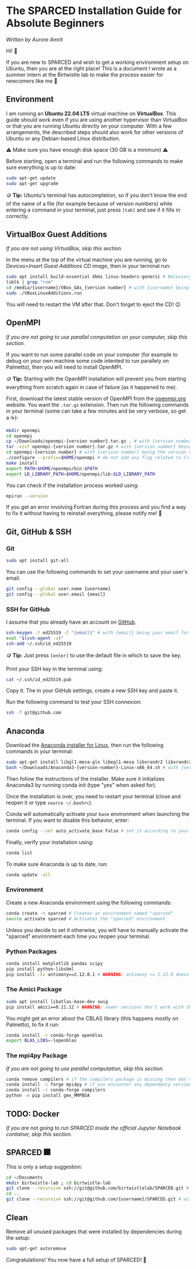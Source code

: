 # The SPARCED Installation Guide for Absolute Beginners
_Written by Aurore Amrit_

Hi! 🌄

If you are new to SPARCED and wish to get a working environment setup on
Ubuntu, then you are at the right place!
This is a document I wrote as a summer intern at the Birtwistle lab to make the
process easier for newcomers like me 🙂

## Environment
I am running an **Ubuntu 22.04 LTS** virtual machine on **VirtualBox**.
This guide should work even if you are using another hypervisor than VirtualBox
or that you are running Ubuntu directly on your computer.
With a few arrangements, the described steps should also work for other
versions of Ubuntu or any Debian-based Linux distribution.

:warning: Make sure you have enough disk space (30 GB is a minimum) :warning:

Before starting, open a terminal and run the following commands to make sure
everything is up to date:
```bash
sudo apt-get update
sudo apt-get upgrade
```
:coin: **Tip:** Ubuntu's terminal has autocompletion, so if you don't know the
end of the name of a file (for example because of version numbers) while
entering a command in your terminal, just press ```[tab]``` and see if it
fills in correctly.

## VirtualBox Guest Additions
_If you are not using VirtualBox, skip this section._

In the menu at the top of the virtual machine you are running, go to
_Devices_>_Insert Guest Additions CD image_, then in your terminal run:
```bash
sudo apt install build-essential dkms linux-headers-generic # Necessary if you chose the minimal installation of Ubuntu
lsblk | grep "rom"
cd /media/{username}/VBox_GAs_{version number} # with {username} being your username and {version number} the version number
sudo ./VBoxLinuxAdditions.run
```
You will need to restart the VM after that. Don't forget to eject the CD! 😉

## OpenMPI
_If you are not going to use parallel computation on your computer,
skip this section._

If you want to run some parallel code on your computer (for example to debug on
your own machine some code intented to run parallely on Palmetto), then you
will need to install OpenMPI.

:coin: **Tip:** Starting with the OpenMPI installation will prevent you from
starting everything from scratch again in case of failure (as it happened to me).

First, download the latest stable version of OpenMPI from the
[openmpi.org](https://www.open-mpi.org//software/ompi/v4.1/) website. You want
the ```.tar.gz``` extension.
Then run the following commands in your terminal (some can take a few minutes
and be very verbose, so get a ☕):
```bash
mkdir openmpi
cd openmpi
cp ~/Downloads/openmpi-{version number}.tar.gz . # with {version number} being the version number
tar -xzvf openmpi-{version number}.tar.gz # with {version number} being the version number
cd openmpi-{version number} # with {version number} being the version number
./configure --prefix=$HOME/openmpi # do not add any flag related to C++ (cxx) as they are no longer supported
make install
export PATH=$HOME/openmpi/bin:$PATH
export LD_LIBRARY_PATH=$HOME/openmpi/lib:$LD_LIBRARY_PATH
```
You can check if the installation process worked using:
```bash
mpirun --version
```
If you get an error involving Fortran during this process and you find a way to
fix it without having to reinstall everything, please notify me! 🙏

## Git, GitHub & SSH
### Git
```bash
sudo apt install git-all
```
You can use the following commands to set your username and your user's email.
```bash
git config --global user.name {username}
git config --global user.email {email}
```
### SSH for GitHub
I assume that you already have an account on [GitHub](https://github.com/).
```bash
ssh-keygen -t ed25519 -C "{email}" # with {email} being your email for GitHub
eval "$(ssh-agent -s)"
ssh-add ~/.ssh/id_ed25519
```
:coin: **Tip:** Just press ```[enter]``` to use the default file in which to
save the key.

Print your SSH key in the terminal using:
```bash
cat ~/.ssh/id_ed25519.pub
```
Copy it. The in your GitHub settings, create a new SSH key and paste it.

Run the following command to test your SSH connexion:
```bash
ssh -T git@github.com
```

## Anaconda
Download the
[Anaconda installer for Linux](https://www.anaconda.com/products/distribution#linux),
then run the following commands in your terminal:
```bash
sudo apt-get install libgl1-mesa-glx libegl1-mesa libxrandr2 libxrandr2 libxss1 libxcursor1 libxcomposite1 libasound2 libxi6 libxtst6
bash ~/Downloads/Anaconda3-{version-number}-Linux-x86_64.sh # with {version-number} being your version number
```
Then follow the instructions of the installer. Make sure it initializes
Anaconda3 by running conda init (type "yes" when asked for).

Once the installation is over, you need to restart your terminal (close and
reopen it or type ```source ~/.bashrc```).

Conda will automatically activate your ```base``` environment when launching
the terminal. If you want to disable this behavior, enter:
```bash
conda config --set auto_activate_base False # set it according to your preferences
```
Finally, verify your installation using:
```bash
conda list
```
To make sure Anaconda is up to date, run:
```bash
conda update -all
```

### Environment
Create a new Anaconda environment using the following commands:
```bash
conda create -n sparced # Creates an environment named "sparced"
source activate sparced # Activates the "sparced" environment
```
Unless you decide to set it otherwise, you will have to manually activate the
"sparced" environment each time you reopen your terminal.

### Python Packages
```bash
conda install matplotlib pandas scipy
pip install python-libsbml
pip install -Iv antimony==2.12.0.1 # WARNING: antimony >= 2.13.0 doesn't work with SPARCED
```
### The Amici Package
```bash
sudo apt install libatlas-base-dev swig
pip install amici==0.11.12 # WARNING: newer versions don't work with SPARCED
```
You might get an error about the CBLAS library (this happens mostly on
Palmetto), to fix it run:
```bash
conda install -c conda-forge openblas
export BLAS_LIBS=-lopenblas
```

### The mpi4py Package
_If you are not going to use parallel computation, skip this section._
```bash
conda remove compilers # if the compilers package is missing then don't install it!
conda install -c forge mpi4py # if you encounter any dependency version failure, try downgrading to Python 3.11 by typing 'conda install python=3.11'
conda install -c conda-forge compilers
python -m pip install gmx_MMPBSA
```

## TODO: Docker
_If you are not going to run SPARCED inside the official Jupyter Notebook
container, skip this section._

## SPARCED 🎆
This is only a setup suggestion:
```bash
cd ~/Documents
mkdir birtwistle-lab ; cd birtwistle-lab
git clone --recursive ssh://git@github.com/birtwistlelab/SPARCED.git # The official SPARCED repository
cd ..
git clone --recursive ssh://git@github.com/{username}/SPARCED.git # with {username} being your username on GitHub, assuming that you already forked SPARCED
```

## Clean
Remove all unused packages that were installed by dependencies during the setup:
```bash
sudo apt-get autoremove
```

Congratulations! You now have a full setup of SPARCED! 🦠
